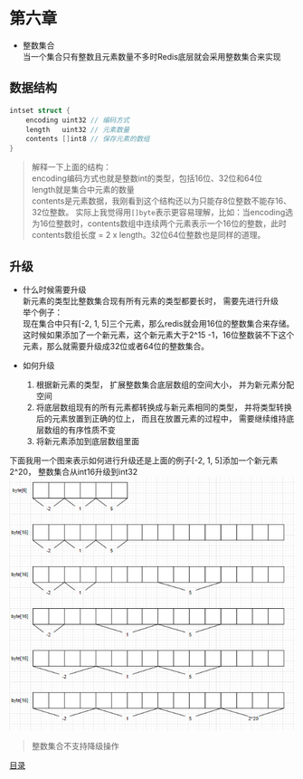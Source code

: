 # 第六章

* 整数集合  
当一个集合只有整数且元素数量不多时Redis底层就会采用整数集合来实现  

## 数据结构
```c
intset struct {
    encoding uint32 // 编码方式
    length   uint32 // 元素数量
    contents []int8 // 保存元素的数组
}
```  
> 解释一下上面的结构：  
encoding编码方式也就是整数int的类型，包括16位、32位和64位  
length就是集合中元素的数量   
contents是元素数据，我刚看到这个结构还以为只能存8位整数不能存16、32位整数。
实际上我觉得用`[]byte`表示更容易理解，比如：当encoding选为16位整数时，contents数组中连续两个元素表示一个16位的整数，此时contents数组长度 = 2 x length。32位64位整数也是同样的道理。

## 升级
* 什么时候需要升级  
新元素的类型比整数集合现有所有元素的类型都要长时， 需要先进行升级  
举个例子：  
现在集合中只有[-2, 1, 5]三个元素，那么redis就会用16位的整数集合来存储。这时候如果添加了一个新元素，这个新元素大于2^15 -1，16位整数装不下这个元素，那么就需要升级成32位或者64位的整数集合。  

* 如何升级  
    1. 根据新元素的类型， 扩展整数集合底层数组的空间大小， 并为新元素分配空间
    2. 将底层数组现有的所有元素都转换成与新元素相同的类型， 并将类型转换后的元素放置到正确的位上， 而且在放置元素的过程中， 需要继续维持底层数组的有序性质不变
    3. 将新元素添加到底层数组里面

下面我用一个图来表示如何进行升级还是上面的例子[-2, 1, 5]添加一个新元素2^20，
整数集合从int16升级到int32   
![](./img/6-1.png)

> 整数集合不支持降级操作

[目录](./0.md)

